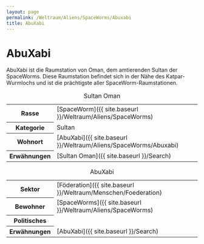 ```yaml
---
layout: page
permalink: /Weltraum/Aliens/SpaceWorms/Abuxabi
title: AbuXabi
---
```



# AbuXabi


AbuXabi ist die Raumstation von Oman, dem amtierenden Sultan der SpaceWorms. Diese Raumstation befindet sich in der Nähe des Katpar-Wurmlochs und ist die prächtigste aller SpaceWorm-Raumstationen.

<table data-type="slc">
<caption>Sultan Oman</caption>
<tbody>
<tr><th>Rasse</th><td>[SpaceWorm]({{ site.baseurl }}/Weltraum/Aliens/SpaceWorms)</td></tr>
<tr><th>Kategorie</th><td>Sultan</td></tr>
<tr><th>Wohnort</th><td>[AbuXabi]({{ site.baseurl }}/Weltraum/Aliens/SpaceWorms/Abuxabi)</td></tr>
<tr><th>Erwähnungen</th><td>[Sultan Oman]({{ site.baseurl }}/Search)</td></tr>
</tbody>
</table>

<aside>
<table data-type="raumstation">
<caption>AbuXabi</caption>
<tbody>
<tr><th>Sektor</th><td>[Föderation]({{ site.baseurl }}/Weltraum/Menschen/Foederation)</td></tr>
<tr><th>Bewohner</th><td>[SpaceWorms]({{ site.baseurl }}/Weltraum/Aliens/SpaceWorms)</td></tr>
<tr><th>Politisches</th><td> </td></tr>
<tr><th>Erwähnungen</th><td>[AbuXabi]({{ site.baseurl }}/Search)</td></tr>
</tbody>
</table>
</aside>

